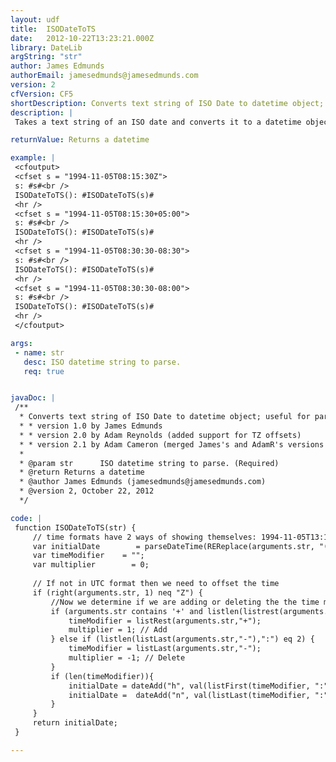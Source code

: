 ```yaml
---
layout: udf
title:  ISODateToTS
date:   2012-10-22T13:23:21.000Z
library: DateLib
argString: "str"
author: James Edmunds
authorEmail: jamesedmunds@jamesedmunds.com
version: 2
cfVersion: CF5
shortDescription: Converts text string of ISO Date to datetime object; useful for parsing RSS and RDF.
description: |
 Takes a text string of an ISO date and converts it to a datetime object. This is useful when parsing an RDF or RSS feed that uses Dublin Core or otherwise uses ISO formatted dates. Strips the date time down to the hour and minute, omitting seconds (as some feeds do not use seconds). Please note that the tiem zone is ignored.

returnValue: Returns a datetime

example: |
 <cfoutput>
 <cfset s = "1994-11-05T08:15:30Z">
 s: #s#<br />
 ISODateToTS(): #ISODateToTS(s)#
 <hr />
 <cfset s = "1994-11-05T08:15:30+05:00">
 s: #s#<br />
 ISODateToTS(): #ISODateToTS(s)#
 <hr />
 <cfset s = "1994-11-05T08:30:30-08:30">
 s: #s#<br />
 ISODateToTS(): #ISODateToTS(s)#
 <hr />
 <cfset s = "1994-11-05T08:30:30-08:00">
 s: #s#<br />
 ISODateToTS(): #ISODateToTS(s)#
 <hr />
 </cfoutput>

args:
 - name: str
   desc: ISO datetime string to parse.
   req: true


javaDoc: |
 /**
  * Converts text string of ISO Date to datetime object; useful for parsing RSS and RDF.
  * * version 1.0 by James Edmunds
  * * version 2.0 by Adam Reynolds (added support for TZ offsets)
  * * version 2.1 by Adam Cameron (merged James's and AdamR's versions &amp; fixed bug with offsets that had a minute component to them)
  * 
  * @param str      ISO datetime string to parse. (Required)
  * @return Returns a datetime 
  * @author James Edmunds (jamesedmunds@jamesedmunds.com) 
  * @version 2, October 22, 2012 
  */

code: |
 function ISODateToTS(str) {
     // time formats have 2 ways of showing themselves: 1994-11-05T13:15:30Z UTC format OR 1994-11-05T08:15:30-05:00
     var initialDate        = parseDateTime(REReplace(arguments.str, "(\d{4})-?(\d{2})-?(\d{2})T([\d:]+).*", "\1-\2-\3 \4"));
     var timeModifier    = "";
     var multiplier        = 0;
 
     // If not in UTC format then we need to offset the time
     if (right(arguments.str, 1) neq "Z") {
         //Now we determine if we are adding or deleting the the time modifier.
         if (arguments.str contains '+' and listlen(listrest(arguments.str, "+"), ":") eq 2){
             timeModifier = listRest(arguments.str,"+");
             multiplier = 1; // Add
         } else if (listlen(listLast(arguments.str,"-"),":") eq 2) {
             timeModifier = listLast(arguments.str,"-");
             multiplier = -1; // Delete
         }
         if (len(timeModifier)){
             initialDate = dateAdd("h", val(listFirst(timeModifier, ":"))*multiplier, initialDate);
             initialDate =  dateAdd("n", val(listLast(timeModifier, ":"))*multiplier, initialDate);
         }
     }
     return initialDate;
 }

---
```


